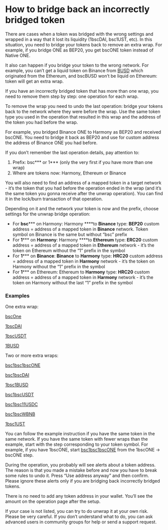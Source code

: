 # How to bridge back an incorrectly bridged token

There are cases when a token was bridged with the wrong settings and wrapped in a way that it lost its liquidity (1bscDAI, bsc1UST, etc). In this situation, you need to bridge your tokens back to remove an extra wrap. For example, if you bridge ONE as BEP20, you get bscONE token instead of Native ONE. 

It also can happen if you bridge your token to the wrong network. For example, you can’t get a liquid token on Binance from [BUSD](https://explorer.harmony.one/address/0xE176EBE47d621b984a73036B9DA5d834411ef734?activeTab=3) which originated from the Ethereum, and bscBUSD won’t be liquid on Ethereum: token will get an extra wrap. 

If you have an incorrectly bridged token that has more than one wrap, you need to remove them step by step: one operation for each wrap. 

To remove the wrap you need to undo the last operation: bridge your tokens back to the network where they were before the wrap. Use the same token type you used in the operation that resulted in this wrap and the address of the token you had before the wrap. 

For example, you bridged Binance ONE to Harmony as BEP20 and received bscONE. You need to bridge it back as BEP20 and use for custom address the address of Binance ONE you had before. 

If you don’t remember the last operation details, pay attention to:

1. Prefix: bsc*** or 1*** (only the very first if you have more than one wrap)
2. Where are tokens now: Harmony, Ethereum or Binance 

You will also need to find an address of a mapped token in a target network - it’s the token that you had before the operation ended in the wrap (and it’s the same token you gonna receive after the unwrap operation). You can find it in the lock/burn transaction of that operation.

Depending on it and the network your token is now and the prefix, choose settings for the unwrap bridge operation:

- For **bsc***** on Harmony: 
Harmony ****to **Binance** 
type: **BEP20** 
custom address = address of a mapped token in **Binance** network. Token symbol on Binance is the same but without “bsc” prefix
- For **1***** on **Harmony**: 
Harmony ****to **Ethereum** 
type: **ERC20** 
custom address = address of a mapped token in **Ethereum** network - it’s the token on Ethereum without the “1” prefix in the symbol
- For **1***** on **Binance**: 
**Binance** to **Harmony** 
type: **HRC20**
custom address = address of a mapped token in **Harmony** network - it’s the token on Harmony without the “1” prefix in the symbol
- For **1***** on Ethereum:
Ethereum to **Harmony** 
type: **HRC20** 
custom address = address of a mapped token in **Harmony** network - it’s the token on Harmony without the last “1” prefix in the symbol

### Examples

One extra wrap:

[bscOne](../assets/bscOne.md)

[1bscDAI](../assets/1bscDAI.md)

[1bscUSDT](../assets/1bscUSDT.md)

[1BUSD](../assets/1BUSD.md)

Two or more extra wraps:

[bsc1bsc1bscONE](../assets/bsc1bsc1bscONE.md)

[bsc1bscDAI](../assets/bsc1bscDAI.md)

[1bsc1BUSD ](../assets/1bsc1BUSD.md)

[bsc1bscUSDT ](../assets/bsc1bscUSDT.md)

[bsc1bsc11USDC](../assets/bsc1bsc11USDC.md)

[bsc1bscWBNB ](../assets/bsc1bscWBNB.md)

[1bsc1UST](../assets/1bsc1UST.md)

You can follow the example instruction if you have the same token in the same network. If you have the same token with fewer wraps than the example, start with the step corresponding to your token symbol. For example, if you have 1bscONE, start [bsc1bsc1bscONE](How-to-bridge-back-an-incorrectly-bridged-token.md) from the 1bscONE → bscONE step.

During the operation, you probably will see alerts about a token address. The reason is that you made a mistake before and now you have to break some rules to undo it. Press “Use address anyway” and then confirm. Please ignore these alerts only if you are bridging back incorrectly bridged tokens. 

There is no need to add any token address in your wallet. You’ll see the amount on the operation page after the setup.

If your case is not listed, you can try to do unwrap it at your own risk. Please be very careful. If you don’t understand what to do, you can ask advanced users in community groups for help or send a support request.